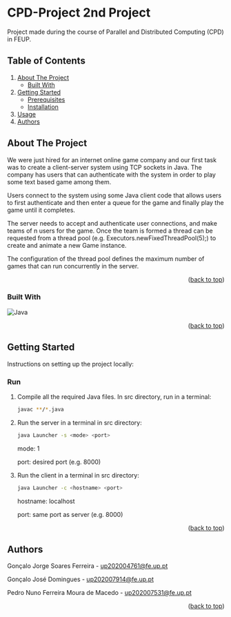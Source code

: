 <a name="readme-top"></a>


# CPD-Project 2nd Project
Project made during the course of Parallel and Distributed Computing (CPD) in FEUP.



<!-- TABLE OF CONTENTS -->
## Table of Contents
  <ol>
    <li>
      <a href="#about-the-project">About The Project</a>
      <ul>
        <li><a href="#built-with">Built With</a></li>
      </ul>
    </li>
    <li>
      <a href="#getting-started">Getting Started</a>
      <ul>
        <li><a href="#prerequisites">Prerequisites</a></li>
        <li><a href="#installation">Installation</a></li>
      </ul>
    </li>
    <li><a href="#usage">Usage</a></li>
    <li><a href="#authors">Authors</a></li>
  </ol>



<!-- ABOUT THE PROJECT -->
## About The Project

<!-- ![alt text](https://cdn.tutsplus.com/gamedev/uploads/2013/08/img1_server_client.png) -->

We were just hired for an internet online game company and our first task was to create a client-server system using TCP sockets in Java. The company has users that can authenticate with the system in order to play some text based game among them. 

Users connect to the system using some Java client code that allows users to first authenticate and then enter a queue for the game and finally play the game until it completes.

The server needs to accept and authenticate user connections, and make teams of n users for the game. Once the team is formed a thread can be requested from a thread pool (e.g. Executors.newFixedThreadPool(5);) to create and animate a new Game instance. 

The configuration of the thread pool defines the maximum number of games that can run concurrently in the server.

<p align="right">(<a href="#readme-top">back to top</a>)</p>



### Built With

<img src="https://img.shields.io/badge/Java-ED8B00?style=for-the-badge&logo=java&logoColor=white" alt="Java">

<p align="right">(<a href="#readme-top">back to top</a>)</p>



<!-- GETTING STARTED -->
## Getting Started

Instructions on setting up the project locally:

### Run

1. Compile all the required Java files. In src directory, run in a terminal:
    ```sh
   javac **/*.java
   ```
3. Run the server in a terminal in src directory:
   ```sh
   java Launcher -s <mode> <port>
   ```
   mode: 1
   
   port: desired port (e.g. 8000)
   
3. Run the client in a terminal in src directory: 
   ```sh
   java Launcher -c <hostname> <port>
   ```
   hostname: localhost
   
   port: same port as server (e.g. 8000)

<p align="right">(<a href="#readme-top">back to top</a>)</p>



<!-- CONTACT -->
## Authors

Gonçalo Jorge Soares Ferreira - up202004761@fe.up.pt

Gonçalo José Domingues - up202007914@fe.up.pt

Pedro Nuno Ferreira Moura de Macedo - up202007531@fe.up.pt

<p align="right">(<a href="#readme-top">back to top</a>)</p>
